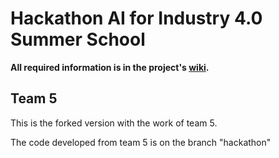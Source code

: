 # Hackathon AI for Industry 4.0 Summer School

**All required information is in the project's [wiki](https://gitlab.emse.fr/ai4industry/hackathon/-/wikis/home).**

## Team 5
This is the forked version with the work of team 5.

The code developed from team 5 is on the branch "hackathon"
